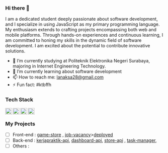 ### Hi there 👋

I am a dedicated student deeply passionate about software development, and I specialize in using JavaScript as my primary programming language. My enthusiasm extends to crafting projects encompassing both web and mobile platforms. Through hands-on experiences and continuous learning, I am committed to honing my skills in the dynamic field of software development. I am excited about the potential to contribute innovative solutions.
- 🔭 I’m currently studying at Politeknik Elektronika Negeri Surabaya, majoring in Internet Engineering Technology.
- 🌱  I’m currently learning about software development
- 📫 How to reach me: lanaksa28@gmail.com
- ⚡ Fun fact: #ktbffh

### Tech Stack
  <a href="#"><img align="left" alt="JavaScript" title="JavaScript" width="21px" src="https://upload.wikimedia.org/wikipedia/commons/9/99/Unofficial_JavaScript_logo_2.svg" /></a>
  <a href="https://nodejs.org/"><img align="left" alt="NodeJS" title="NodeJS" width="21px" src="https://seeklogo.com/images/N/nodejs-logo-FBE122E377-seeklogo.com.png" /></a>
  <a href="https://reactjs.org/"><img align="left" alt="React" title="React" width="21px" src="https://cdn.worldvectorlogo.com/logos/react-2.svg" /></a>
<a href="https://expressjs.com/"><img align="left" title="Express" width="21px" src="https://w7.pngwing.com/pngs/925/447/png-transparent-express-js-node-js-javascript-mongodb-node-js-text-trademark-logo.png" /></a>
</br>

### My Projects
 - [ ] Front-end : [game-store](https://github.com/moechacino/game-store)  ,  [job-vacancy](https://github.com/moechacino/job-vacancy)>[deployed](https://magical-longma-b8ab0c.netlify.app)
 - [ ] Back-end : [kerjapraktik-api](https://github.com/moechacino/kerjapraktikmbkm-api),  [dashboard-api](https://github.com/moechacino/detectiondashboard-api), [store-api](https://github.com/moechacino/store-api)  ,  [task-manager](https://github.com/moechacino/task-manager), 
 - [ ] Others :
